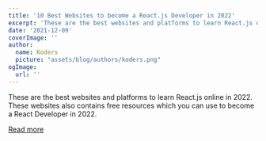 ```yaml
---
title: '10 Best Websites to become a React.js Developer in 2022'
excerpt: 'These are the best websites and platforms to learn React.js online in 2022. These websites also contains free resources which you can use to become a React Developer in 2022. '
date: '2021-12-09'
coverImage: ''
author:
  name: Koders
  picture: "assets/blog/authors/koders.png"
ogImage:
  url: ''
---
```


These are the best websites and platforms to learn React.js online in 2022. These websites also contains free resources which you can use to become a React Developer in 2022. 

[Read more](https://dev.to/javinpaul/10-best-websites-to-learn-reactjs-in-2022-1o6d)

